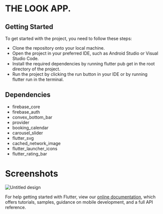 # THE LOOK APP.

## Getting Started
To get started with the project, you need to follow these steps:

- Clone the repository onto your local machine.
- Open the project in your preferred IDE, such as Android Studio or Visual Studio Code.
- Install the required dependencies by running flutter pub get in the root directory of the project.
- Run the project by clicking the run button in your IDE or by running flutter run in the terminal.
## Dependencies

- firebase_core
- firebase_auth
- convex_bottom_bar
- provider
- booking_calendar
- carousel_slider
- flutter_svg
- cached_network_image
- flutter_launcher_icons
- flutter_rating_bar  

# Screenshots
![Untitled design](https://user-images.githubusercontent.com/88200797/233595972-08902549-cf40-45e3-a0c2-1fe00f936ab3.png)


For help getting started with Flutter, view our
[online documentation](https://flutter.dev/docs), which offers tutorials,
samples, guidance on mobile development, and a full API reference.
